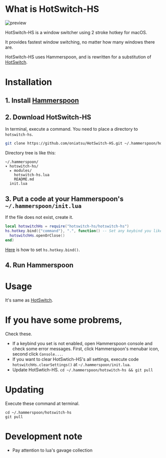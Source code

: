 # What is HotSwitch-HS

![preview](https://user-images.githubusercontent.com/5919569/139591542-a4f22e7f-2f37-4c7d-a20f-7fa94df13acb.png)

HotSwitch-HS is a window switcher using 2 stroke hotkey for macOS.

It provides fastest window switching, no matter how many windows there are.

HotSwitch-HS uses Hammerspoon, and is rewritten for a substitution of [HotSwitch](https://github.com/oniatsu/HotSwitch).

# Installation

## 1. Install [Hammerspoon](https://www.hammerspoon.org/)

## 2. Download HotSwitch-HS

In terminal, execute a command. You need to place a directory to `hotswitch-hs`.
```bash
git clone https://github.com/oniatsu/HotSwitch-HS.git ~/.hammerspoon/hotswitch-hs
```

Directory tree is like this:
```
~/.hammerspoon/
▾ hotswitch-hs/
  ▸ modules/
    hotswitch-hs.lua
    README.md
  init.lua
```

## 3. Put a code at your Hammerspoon's `~/.hammerspoon/init.lua`
If the file does not exist, create it.

```lua
local hotswitchHs = require("hotswitch-hs/hotswitch-hs")
hs.hotkey.bind({"command"}, ".", function() -- Set any keybind you like
  hotswitchHs.openOrClose()
end)
```

[Here](https://www.hammerspoon.org/docs/hs.hotkey.html#bind) is how to set `hs.hotkey.bind()`.

## 4. Run Hammerspoon

# Usage

It's same as [HotSwitch](https://oniatsu.github.io/HotSwitch/).

# If you have some probrems,

Check these.

- If a keybind you set is not enabled, open Hammerspoon console and check some error messages. First, click Hammerspoon's menubar icon, second click `Console...`.
- If you want to clear HotSwtich-HS's all settings, execute code `hotswitchHs.clearSettings()` at `~/.hammerspoon/init.lua`.
- Update HotSwtich-HS. `cd ~/.hammerspoon/hotswitch-hs && git pull`

# Updating

Execute these command at terminal.
```
cd ~/.hammerspoon/hotswitch-hs
git pull
```

# Development note

- Pay attention to lua's gavage collection
